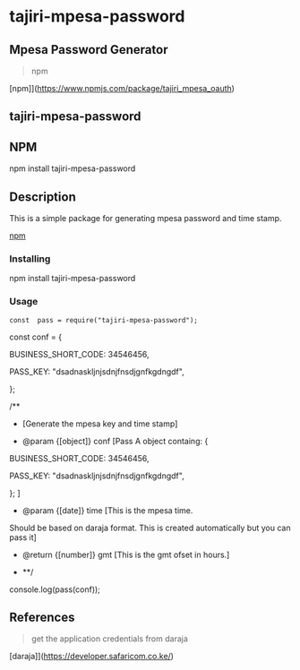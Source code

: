 # tajiri-mpesa-password

## Mpesa Password Generator

> npm

[npm]](https://www.npmjs.com/package/tajiri_mpesa_oauth)

## tajiri-mpesa-password

## NPM

npm install tajiri-mpesa-password

## Description

This is a simple package for generating mpesa password and time stamp.

[npm](https://www.npmjs.com/package/tajiri-mpesa-password)

### Installing

npm install tajiri-mpesa-password

### Usage

    const  pass = require("tajiri-mpesa-password");

const conf = {

BUSINESS_SHORT_CODE: 34546456,

PASS_KEY: "dsadnaskljnjsdnjfnsdjgnfkgdngdf",

};

/\*\*

- [Generate the mpesa key and time stamp]

- @param {[object]} conf [Pass A object containg: {

BUSINESS_SHORT_CODE: 34546456,

PASS_KEY: "dsadnaskljnjsdnjfnsdjgnfkgdngdf",

}; ]

- @param {[date]} time [This is the mpesa time.

Should be based on daraja format. This is created automatically but you can pass it]

- @return {[number]} gmt [This is the gmt ofset in hours.]

- \*\*/

console.log(pass(conf));

## References

> get the application credentials from daraja

[daraja]](https://developer.safaricom.co.ke/)
